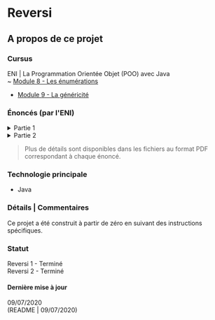 # Reversi

## A propos de ce projet

### Cursus
ENI | La Programmation Orientée Objet (POO) avec Java  
~ [Module 8 - Les énumérations](https://github.com/Dyrits/REVERSI/blob/master/Module%2008%20-%20Enonc%C3%A9%20TP%20-%20Reversi%201.pdf)
- [Module 9 - La généricité]()

### Énoncés (par l'ENI)

<details markdown="block">
<summary>Partie 1</summary>  

L’objectif est de créer un jeu de Reversi (également connu sous le nom d’Othello). Voici l’explication et les règles de ce jeu, d’après Wikipédia :

*Il se joue sur un plateau unicolore de 64 cases, 8 sur 8. Les joueurs disposent de 64 pions bicolores, noirs d'un côté et blancs de l'autre. En début de partie, quatre pions sont déjà placés au centre du plateau dans la position suivante :*

       1  2  3  4  5  6  7  8  
    1  ·  ·  ·  ·  ·  ·  ·  ·  
    2  ·  ·  ·  ·  ·  ·  ·  ·  
    3  ·  ·  ·  ·  ·  ·  ·  ·  
    4  ·  ·  ·  o  ●  ·  ·  ·  
    5  ·  ·  ·  ●  o  ·  ·  ·  
    6  ·  ·  ·  ·  ·  ·  ·  ·  
    7  ·  ·  ·  ·  ·  ·  ·  ·   
    8  ·  ·  ·  ·  ·  ·  ·  ·  

*Chaque joueur, noir et blanc, pose l'un après l'autre un pion de sa couleur sur le plateau de jeu selon des règles précises. Le jeu s'arrête quand les deux joueurs ne peuvent plus poser de pion. On compte alors le nombre de pions. Le joueur ayant le plus grand nombre de pions de sa couleur sur le plateau a gagné.*

*Noir commence toujours la partie. Puis les joueurs jouent à tour de rôle, chacun étant tenu de capturer des pions adverses lors de son mouvement. Si un joueur ne peut pas capturer de pion(s) adverse(s), il est forcé de passer son tour. Si aucun des deux joueurs ne peut jouer, ou si le plateau ne comporte plus de case vide, la partie s'arrête.*

*La capture de pions survient lorsqu'un joueur place un de ses pions à l'extrémité d'un alignement de pions adverses contigus et dont l'autre extrémité est déjà occupée par un de ses propres pions. Les alignements considérés peuvent être une colonne, une ligne, ou une diagonale. Si le pion nouvellement placé vient fermer plusieurs alignements, il capture tous les pions adverses des lignes ainsi fermées. La capture se traduit par le retournement des pions capturés. Ces retournements n'entraînent pas d'effet de capture en cascade : seul le pion nouvellement posé est pris en compte.*

Pour vous familiariser avec ce jeu, vous pouvez tester une version pour jouer en ligne telle
que [reversi.fr](http://reversi.fr/).

</details>

<details markdown="block">
<summary>Partie 2</summary>  

Il existe une multitude de jeux se jouant sur un plateau de jeu carré ou rectangulaire :

Reversi, dames, bataille navale, échecs, morpion, Puissance 4, démineur… Il est possible de créer une classe Plateau qui serait utilisée pour tous ces jeux. Ainsi, celle-ci mutualiserait les actions communes à tous ces plateaux de jeu (affichage, modification d’une case et consultation d’une case). Ce qui change entre tous ces plateaux de jeu, ce sont les pions qui sont posés sur les cases. Cela sera donc paramétré par un type générique.

</details>


> Plus de détails sont disponibles dans les fichiers au format PDF correspondant à chaque énoncé.

### Technologie principale
- Java

### Détails | Commentaires
Ce projet a été construit à partir de zéro en suivant des instructions spécifiques.


### Statut
Reversi 1 - Terminé  
Reversi 2 - Terminé  

#### Dernière mise à jour
09/07/2020  
(README | 09/07/2020)